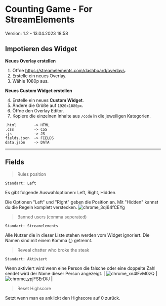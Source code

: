 # Counting Game - For StreamElements
Version: 1.2 - 13.04.2023 18:58

## Impotieren des Widget

**Neues Overlay erstellen**

1. Öffne <https://streamelements.com/dashboard/overlays>.
2. Erstelle ein neues Overlay.
3. Wähle 1080p aus.

**Neues Custom Widget erstellen**

4. Erstelle ein neues **Custom Widget**.
5. Ändere die Größe auf `1920x1080px`.
6. Öffne den Overlay Editor.
7. Kopiere die einzelnen Inhalte aus `/code` in die jeweiligen Kategorien.
```
.html        -> HTML
.css         -> CSS
.js          -> JS
fields.json  -> FIELDS
data.json    -> DATA
```
***

## Fields
> Rules position

`Standart: Left`

Es gibt folgende  Auswahloptionen: Left, Right, Hidden.

Die Optionen "Left" und "Right" geben die Position an. Mit "Hidden" kannst du die Regeln komplett verstecken.
![chrome_3qi64fCEYg](https://user-images.githubusercontent.com/31692271/231838666-cdd01058-45f5-4546-9409-6ae74b93347f.png)

> Banned users (comma seperated)

`Standart: Streamelements`

Alle Nutzer die in dieser Liste stehen werden vom Widget ignoriert. Die Namen sind mit einem Komma (,) getrennt.

> Reveal chatter who broke the steak

`Standart: Aktiviert`

Wenn aktiviert wird wenn eine Person die falsche oder eine doppelte Zahl sendet wird der Name dieser Person angezeigt.
| ![chrome_xn4lFvM0zQ](https://user-images.githubusercontent.com/31692271/231838719-1a8b7df6-108d-4c77-8264-beaa631bac99.png) | ![chrome_ypjFSErDfJ](https://user-images.githubusercontent.com/31692271/231838800-16ab8d3f-2cf7-479c-b5ac-e59db213d3af.png) |

> Reset Highscore

Setzt wenn man es anklickt den Highscore auf 0 zurück.
